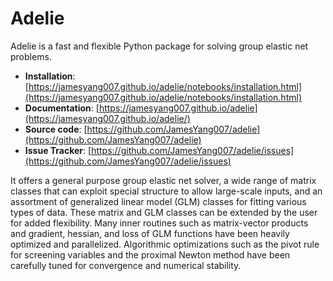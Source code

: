# Adelie

Adelie is a fast and flexible Python package for solving group elastic net problems. 

- **Installation**: [https://jamesyang007.github.io/adelie/notebooks/installation.html](https://jamesyang007.github.io/adelie/notebooks/installation.html)
- **Documentation**: [https://jamesyang007.github.io/adelie](https://jamesyang007.github.io/adelie/)
- **Source code**: [https://github.com/JamesYang007/adelie](https://github.com/JamesYang007/adelie)
- **Issue Tracker**: [https://github.com/JamesYang007/adelie/issues](https://github.com/JamesYang007/adelie/issues)

It offers a general purpose group elastic net solver, 
a wide range of matrix classes that can exploit special structure to allow large-scale inputs,
and an assortment of generalized linear model (GLM) classes for fitting various types of data.
These matrix and GLM classes can be extended by the user for added flexibility.
Many inner routines such as matrix-vector products
and gradient, hessian, and loss of GLM functions have been heavily optimized and parallelized.
Algorithmic optimizations such as the pivot rule for screening variables
and the proximal Newton method have been carefully tuned for convergence and numerical stability.
